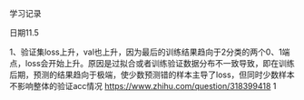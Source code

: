 学习记录

日期11.5

1、验证集loss上升，val也上升，因为最后的训练结果趋向于2分类的两个0、1端点，loss会开始上升。原因是过拟合或者训练验证数据分布不一致导致，即在训练后期，预测的结果趋向于极端，使少数预测错的样本主导了loss，但同时少数样本不影响整体的验证acc情况
https://www.zhihu.com/question/318399418
1
